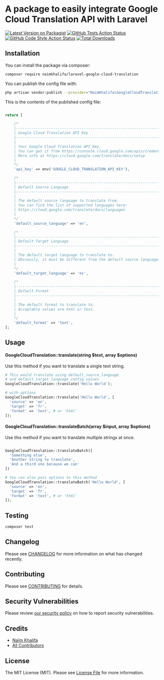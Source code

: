 # A package to easily integrate Google Cloud Translation API with Laravel

[![Latest Version on Packagist](https://img.shields.io/packagist/v/naimkhalifa/laravel-google-cloud-translation.svg?style=flat-square)](https://packagist.org/packages/naimkhalifa/laravel-google-cloud-translation)
[![GitHub Tests Action Status](https://img.shields.io/github/actions/workflow/status/naimkhalifa/laravel-google-cloud-translation/run-tests.yml?branch=main&label=tests&style=flat-square)](https://github.com/naimkhalifa/laravel-google-cloud-translation/actions?query=workflow%3Arun-tests+branch%3Amain)
[![GitHub Code Style Action Status](https://img.shields.io/github/actions/workflow/status/naimkhalifa/laravel-google-cloud-translation/fix-php-code-style-issues.yml?branch=main&label=code%20style&style=flat-square)](https://github.com/naimkhalifa/laravel-google-cloud-translation/actions?query=workflow%3A"Fix+PHP+code+style+issues"+branch%3Amain)
[![Total Downloads](https://img.shields.io/packagist/dt/naimkhalifa/laravel-google-cloud-translation.svg?style=flat-square)](https://packagist.org/packages/naimkhalifa/laravel-google-cloud-translation)



## Installation

You can install the package via composer:

```bash
composer require naimkhalifa/laravel-google-cloud-translation
```

You can publish the config file with:

```bash
php artisan vendor:publish --provider="NaimKhalifa\GoogleCloudTranslation\GoogleCloudTranslationServiceProvider"
```

This is the contents of the published config file:

```php

return [

    /*
    |--------------------------------------------------------------------------
    | Google Cloud Translation API Key
    |--------------------------------------------------------------------------
    |
    | Your Google Cloud Translation API Key.
    | You can get it from https://console.cloud.google.com/apis/credentials
    | More info at https://cloud.google.com/translate/docs/setup
    |
    */
    'api_key' => env('GOOGLE_CLOUD_TRANSLATION_API_KEY'),

    /*
    |--------------------------------------------------------------------------
    | Default Source Language
    |--------------------------------------------------------------------------
    |
    | The default source language to translate from.
    | You can find the list of supported languages here:
    | https://cloud.google.com/translate/docs/languages
    |
    */
    'default_source_language' => 'en',

    /*
    |--------------------------------------------------------------------------
    | Default Target Language
    |--------------------------------------------------------------------------
    |
    | The default target language to translate to.
    | Obviously, it must be different from the default source language.
    |
    */
    'default_target_language' => 'es',

    /*
    |--------------------------------------------------------------------------
    | Default Format
    |--------------------------------------------------------------------------
    |
    | The default format to translate to.
    | Acceptable values are html or text.
    |
    */
    'default_format' => 'text',
];
```

## Usage


#### GoogleCloudTranslation::translate(string \$text, array $options)

Use this method if you want to translate a single text string.

```php
# This would translate using default_source_language 
# and default_target_language config values
GoogleCloudTranslation::translate('Hello World');

# with options
GoogleCloudTranslation::translate('Hello World', [
  'source' => 'en',
  'target' => 'fr',
  'format' => 'text', # or 'html'
]);
```

#### GoogleCloudTranslation::translateBatch(array \$input, array $options)

Use this method if you want to translate multiple strings at once.

```php

GoogleCloudTranslation::translateBatch([
  'Something else',
  'Another string to translate',
  'And a third one because we can'
])

# You can also pass options to this method
GoogleCloudTranslation::translateBatch('Hello World', [
  'source' => 'en',
  'target' => 'fr',
  'format' => 'text', # or 'html'
]);
```


## Testing

```bash
composer test
```

## Changelog

Please see [CHANGELOG](CHANGELOG.md) for more information on what has changed recently.

## Contributing

Please see [CONTRIBUTING](CONTRIBUTING.md) for details.

## Security Vulnerabilities

Please review [our security policy](../../security/policy) on how to report security vulnerabilities.

## Credits

- [Naïm Khalifa](https://github.com/naimkhalifa)
- [All Contributors](../../contributors)

## License

The MIT License (MIT). Please see [License File](LICENSE.md) for more information.
